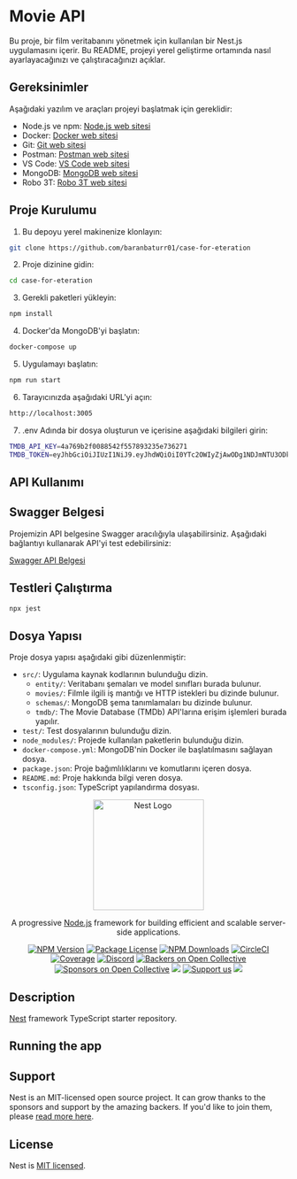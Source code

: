 # Movie API

Bu proje, bir film veritabanını yönetmek için kullanılan bir Nest.js uygulamasını içerir. Bu README, projeyi yerel
geliştirme ortamında nasıl ayarlayacağınızı ve çalıştıracağınızı açıklar.

## Gereksinimler

Aşağıdaki yazılım ve araçları projeyi başlatmak için gereklidir:

- Node.js ve npm: [Node.js web sitesi](https://nodejs.org/)
- Docker: [Docker web sitesi](https://www.docker.com/)
- Git: [Git web sitesi](https://git-scm.com/)
- Postman: [Postman web sitesi](https://www.postman.com/)
- VS Code: [VS Code web sitesi](https://code.visualstudio.com/)
- MongoDB: [MongoDB web sitesi](https://www.mongodb.com/)
- Robo 3T: [Robo 3T web sitesi](https://robomongo.org/)

## Proje Kurulumu

1. Bu depoyu yerel makinenize klonlayın:

```bash
git clone https://github.com/baranbaturr01/case-for-eteration
```

2. Proje dizinine gidin:

```bash
cd case-for-eteration
```

3. Gerekli paketleri yükleyin:

```bash
npm install
```

4. Docker'da MongoDB'yi başlatın:

```bash
docker-compose up
```

5. Uygulamayı başlatın:

```bash
npm run start
```

6. Tarayıcınızda aşağıdaki URL'yi açın:

```bash
http://localhost:3005
```

7. .env Adında bir dosya oluşturun ve içerisine aşağıdaki bilgileri girin:

```bash
TMDB_API_KEY=4a769b2f0088542f557893235e736271
TMDB_TOKEN=eyJhbGciOiJIUzI1NiJ9.eyJhdWQiOiI0YTc2OWIyZjAwODg1NDJmNTU3ODkzMjM1ZTczNjI3MSIsInN1YiI6IjY1NDYwYTM2ZmQ0ZjgwMDEwMWI1N2E3NSIsInNjb3BlcyI6WyJhcGlfcmVhZCJdLCJ2ZXJzaW9uIjoxfQ.YvCEZZWZ8CEbj09YgTBMcua1Z-mQvPp-eJ5dGiMs9ds
```

## API Kullanımı

## Swagger Belgesi

Projemizin API belgesine Swagger aracılığıyla ulaşabilirsiniz. Aşağıdaki bağlantıyı kullanarak API'yi test
edebilirsiniz:

[Swagger API Belgesi](http://localhost:3005/api)

## Testleri Çalıştırma

```bash
npx jest 
```

## Dosya Yapısı

Proje dosya yapısı aşağıdaki gibi düzenlenmiştir:

- `src/`: Uygulama kaynak kodlarının bulunduğu dizin.
    - `entity/`: Veritabanı şemaları ve model sınıfları burada bulunur.
    - `movies/`: Filmle ilgili iş mantığı ve HTTP istekleri bu dizinde bulunur.
    - `schemas/`: MongoDB şema tanımlamaları bu dizinde bulunur.
    - `tmdb/`: The Movie Database (TMDb) API'larına erişim işlemleri burada yapılır.
- `test/`: Test dosyalarının bulunduğu dizin.
- `node_modules/`: Projede kullanılan paketlerin bulunduğu dizin.
- `docker-compose.yml`: MongoDB'nin Docker ile başlatılmasını sağlayan dosya.
- `package.json`: Proje bağımlılıklarını ve komutlarını içeren dosya.
- `README.md`: Proje hakkında bilgi veren dosya.
- `tsconfig.json`: TypeScript yapılandırma dosyası.

<p align="center">
  <a href="http://nestjs.com/" target="blank"><img src="https://nestjs.com/img/logo-small.svg" width="200" alt="Nest Logo" /></a>
</p>

[circleci-image]: https://img.shields.io/circleci/build/github/nestjs/nest/master?token=abc123def456

[circleci-url]: https://circleci.com/gh/nestjs/nest

  <p align="center">A progressive <a href="http://nodejs.org" target="_blank">Node.js</a> framework for building efficient and scalable server-side applications.</p>
    <p align="center">
<a href="https://www.npmjs.com/~nestjscore" target="_blank"><img src="https://img.shields.io/npm/v/@nestjs/core.svg" alt="NPM Version" /></a>
<a href="https://www.npmjs.com/~nestjscore" target="_blank"><img src="https://img.shields.io/npm/l/@nestjs/core.svg" alt="Package License" /></a>
<a href="https://www.npmjs.com/~nestjscore" target="_blank"><img src="https://img.shields.io/npm/dm/@nestjs/common.svg" alt="NPM Downloads" /></a>
<a href="https://circleci.com/gh/nestjs/nest" target="_blank"><img src="https://img.shields.io/circleci/build/github/nestjs/nest/master" alt="CircleCI" /></a>
<a href="https://coveralls.io/github/nestjs/nest?branch=master" target="_blank"><img src="https://coveralls.io/repos/github/nestjs/nest/badge.svg?branch=master#9" alt="Coverage" /></a>
<a href="https://discord.gg/G7Qnnhy" target="_blank"><img src="https://img.shields.io/badge/discord-online-brightgreen.svg" alt="Discord"/></a>
<a href="https://opencollective.com/nest#backer" target="_blank"><img src="https://opencollective.com/nest/backers/badge.svg" alt="Backers on Open Collective" /></a>
<a href="https://opencollective.com/nest#sponsor" target="_blank"><img src="https://opencollective.com/nest/sponsors/badge.svg" alt="Sponsors on Open Collective" /></a>
  <a href="https://paypal.me/kamilmysliwiec" target="_blank"><img src="https://img.shields.io/badge/Donate-PayPal-ff3f59.svg"/></a>
    <a href="https://opencollective.com/nest#sponsor"  target="_blank"><img src="https://img.shields.io/badge/Support%20us-Open%20Collective-41B883.svg" alt="Support us"></a>
  <a href="https://twitter.com/nestframework" target="_blank"><img src="https://img.shields.io/twitter/follow/nestframework.svg?style=social&label=Follow"></a>
</p>
  <!--[![Backers on Open Collective](https://opencollective.com/nest/backers/badge.svg)](https://opencollective.com/nest#backer)
  [![Sponsors on Open Collective](https://opencollective.com/nest/sponsors/badge.svg)](https://opencollective.com/nest#sponsor)-->

## Description

[Nest](https://github.com/nestjs/nest) framework TypeScript starter repository.

## Running the app

## Support

Nest is an MIT-licensed open source project. It can grow thanks to the sponsors and support by the amazing backers. If
you'd like to join them, please [read more here](https://docs.nestjs.com/support).

## License

Nest is [MIT licensed](LICENSE).
